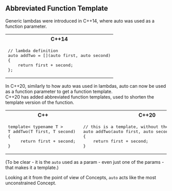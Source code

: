 Abbreviated Function Template
---

Generic lambdas were introduced in C\++14, where auto was used as a function parameter. 
<table>
<tr>
<th>
C++14
</th>

</tr>
<tr>

<td  valign="top">
<pre lang="cpp">
// lambda definition
auto addTwo = [](auto first, auto second)
{
    return first + second; 
};
</pre>
</td>
</tr>

</table>

In C\++20, similarly to how auto was used in lambdas, auto can now be used as a function parameter to get a function template. \
C++20 has added abbreviated function templates, used to shorten the template version of the function.

<table>
<tr>
<th>
C++
</th>
<th>
C++20
</th>
</tr>
<tr>
<td  valign="top">
<pre lang="cpp">
template< typename T >
T addTwo(T first, T second)
{
     return first + second; 
}
</pre>
</td>

<td  valign="top">
<pre lang="cpp">
// this is a template, without the word 'template'!
auto addTwo(auto first, auto second)
{
    return first + second;  
}
</pre>
</td>

</tr>
</table>

(To be clear - it is the `auto` used as a param - even just one of the params - that makes it a template.)

Looking at it from the point of view of Concepts, `auto` acts like the most unconstrained Concept.
